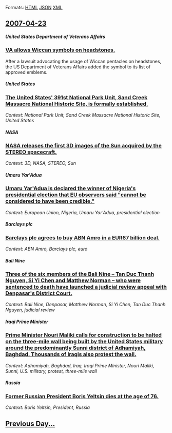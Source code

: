 
Formats: [HTML](2007/04/23/index.html)  [JSON](2007/04/23/index.json)  [XML](2007/04/23/index.xml)  

## [2007-04-23](/news/2007/04/23/index.md)

##### United States Department of Veterans Affairs
### [ VA allows Wiccan symbols on headstones. ](/news/2007/04/23/va-allows-wiccan-symbols-on-headstones.md)
After a lawsuit advocating the usage of Wiccan pentacles on headstones, the US Department of Veterans Affairs added the symbol to its list of approved emblems.

##### United States
### [ The United States' 391st National Park Unit, Sand Creek Massacre National Historic Site, is formally established. ](/news/2007/04/23/the-united-states-391st-national-park-unit-sand-creek-massacre-national-historic-site-is-formally-established.md)
_Context: National Park Unit, Sand Creek Massacre National Historic Site, United States_

##### NASA
### [ NASA releases the first 3D images of the Sun acquired by the STEREO spacecraft. ](/news/2007/04/23/nasa-releases-the-first-3d-images-of-the-sun-acquired-by-the-stereo-spacecraft.md)
_Context: 3D, NASA, STEREO, Sun_

##### Umaru Yar'Adua
### [ Umaru Yar'Adua is declared the winner of Nigeria's presidential election that EU observers said "cannot be considered to have been credible." ](/news/2007/04/23/umaru-yar-adua-is-declared-the-winner-of-nigeria-s-presidential-election-that-eu-observers-said-cannot-be-considered-to-have-been-credible.md)
_Context: European Union, Nigeria, Umaru Yar'Adua, presidential election_

##### Barclays plc
### [ Barclays plc agrees to buy ABN Amro in a EUR67 billion deal. ](/news/2007/04/23/barclays-plc-agrees-to-buy-abn-amro-in-a-a-67-billion-deal.md)
_Context: ABN Amro, Barclays plc, euro_

##### Bali Nine
### [ Three of the six members of the Bali Nine &ndash; Tan Duc Thanh Nguyen, Si Yi Chen and Matthew Norman &ndash; who were sentenced to death have launched a judicial review appeal with Denpasar's District Court. ](/news/2007/04/23/three-of-the-six-members-of-the-bali-nine-ndash-tan-duc-thanh-nguyen-si-yi-chen-and-matthew-norman-ndash-who-were-sentenced-to-death-h.md)
_Context: Bali Nine, Denpasar, Matthew Norman, Si Yi Chen, Tan Duc Thanh Nguyen, judicial review_

##### Iraqi Prime Minister
### [ Prime Minister Nouri Maliki calls for construction to be halted on the three-mile wall being built by the United States military around the predominantly Sunni district of Adhamiyah, Baghdad. Thousands of Iraqis also protest the wall. ](/news/2007/04/23/prime-minister-nouri-maliki-calls-for-construction-to-be-halted-on-the-three-mile-wall-being-built-by-the-united-states-military-around-the.md)
_Context: Adhamiyah, Baghdad, Iraq, Iraqi Prime Minister, Nouri Maliki, Sunni, U.S. military, protest, three-mile wall_

##### Russia
### [ Former Russian President Boris Yeltsin dies at the age of 76. ](/news/2007/04/23/former-russian-president-boris-yeltsin-dies-at-the-age-of-76.md)
_Context: Boris Yeltsin, President, Russia_

## [Previous Day...](/news/2007/04/22/index.md)

